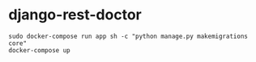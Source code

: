 # django-rest-doctor


```
sudo docker-compose run app sh -c "python manage.py makemigrations core"
docker-compose up
```